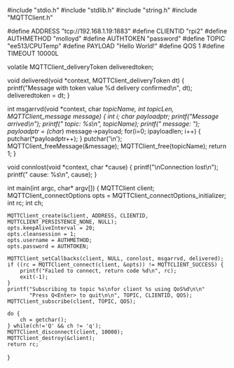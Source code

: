 #include "stdio.h"
#include "stdlib.h"
#include "string.h"
#include "MQTTClient.h"

#define ADDRESS     "tcp://192.168.1.19:1883"
#define CLIENTID    "rpi2"
#define AUTHMETHOD  "molloyd"
#define AUTHTOKEN   "password"
#define TOPIC       "ee513/CPUTemp"
#define PAYLOAD     "Hello World!"
#define QOS         1
#define TIMEOUT     10000L

volatile MQTTClient_deliveryToken deliveredtoken;

void delivered(void *context, MQTTClient_deliveryToken dt) {
    printf("Message with token value %d delivery confirmed\n", dt);
    deliveredtoken = dt;
}

int msgarrvd(void *context, char *topicName, int topicLen, MQTTClient_message *message) {
    int i;
    char* payloadptr;
    printf("Message arrived\n");
    printf("     topic: %s\n", topicName);
    printf("   message: ");
    payloadptr = (char*) message->payload;
    for(i=0; i<message->payloadlen; i++) {
        putchar(*payloadptr++);
    }
    putchar('\n');
    MQTTClient_freeMessage(&message);
    MQTTClient_free(topicName);
    return 1;
}

void connlost(void *context, char *cause) {
    printf("\nConnection lost\n");
    printf("     cause: %s\n", cause);
}


int main(int argc, char* argv[]) {
    MQTTClient client;
    MQTTClient_connectOptions opts = MQTTClient_connectOptions_initializer;
    int rc;
    int ch;

    MQTTClient_create(&client, ADDRESS, CLIENTID, MQTTCLIENT_PERSISTENCE_NONE, NULL);
    opts.keepAliveInterval = 20;
    opts.cleansession = 1;
    opts.username = AUTHMETHOD;
    opts.password = AUTHTOKEN;

    MQTTClient_setCallbacks(client, NULL, connlost, msgarrvd, delivered);
    if ((rc = MQTTClient_connect(client, &opts)) != MQTTCLIENT_SUCCESS) {
        printf("Failed to connect, return code %d\n", rc);
        exit(-1);
    }
    printf("Subscribing to topic %s\nfor client %s using QoS%d\n\n"
           "Press Q<Enter> to quit\n\n", TOPIC, CLIENTID, QOS);
    MQTTClient_subscribe(client, TOPIC, QOS);

    do {
        ch = getchar();
    } while(ch!='Q' && ch != 'q');
    MQTTClient_disconnect(client, 10000);
    MQTTClient_destroy(&client);
    return rc;
}
